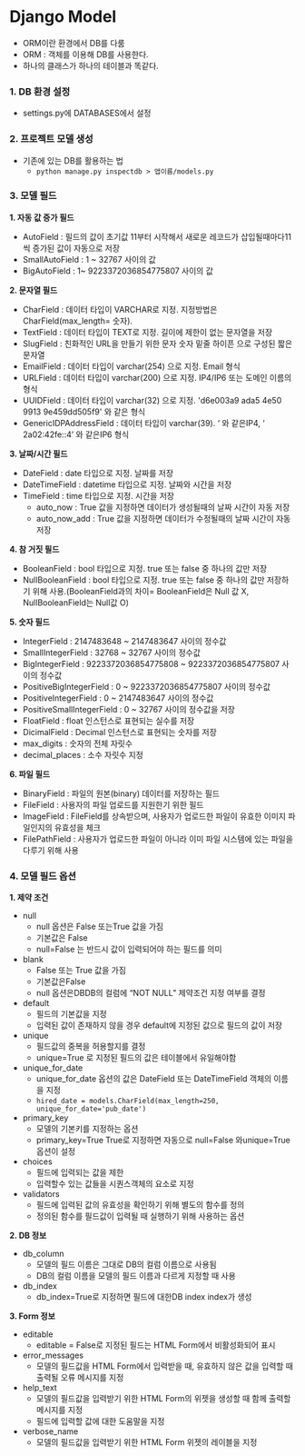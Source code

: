 # Django Model

* ORM이란 환경에서 DB를 다룸
* ORM : 객체를 이용해 DB를 사용한다.
* 하나의 클래스가 하나의 테이블과 똑같다.

### 1. DB 환경 설정
* settings.py에 DATABASES에서 설정

### 2. 프로젝트 모델 생성
* 기존에 있는 DB를 활용하는 법
    * `python manage.py inspectdb > 앱이름/models.py`

### 3. 모델 필드

**1. 자동 값 증가 필드**
* AutoField : 필드의 값이 초기값 11부터 시작해서 새로운 레코드가 삽입될때마다11씩 증가된 값이 자동으로 저장
* SmallAutoField : 1 ~ 32767 사이의 값
* BigAutoField : 1~ 9223372036854775807 사이의 값

**2. 문자열 필드**
* CharField : 데이터 타입이 VARCHAR로 지정. 지정방법은CharField(max_length= 숫자).
* TextField : 데이터 타입이 TEXT로 지정. 길이에 제한이 없는 문자열을 저장
* SlugField : 친화적인 URL을 만들기 위한 문자 숫자 밑줄 하이픈 으로 구성된 짧은 문자열
* EmailField : 데이터 타입이 varchar(254) 으로 지정. Email 형식
* URLField : 데이터 타입이 varchar(200) 으로 지정. IP4/IP6 또는 도메인 이름의 형식
* UUIDField : 데이터 타입이 varchar(32) 으로 지정. 'd6e003a9 ada5 4e50 9913 9e459dd505f9' 와 같은 형식
* GenericIDPAddressField : 데이터 타입이 varchar(39). ‘ 와 같은IP4, ‘ 2a02:42fe::4’ 와 같은IP6 형식

**3. 날짜/시간 필드**
* DateField : date 타입으로 지정. 날짜를 저장
* DateTimeField : datetime 타입으로 지정. 날짜와 시간을 저장
* TimeField : time 타입으로 지정. 시간을 저장
    * auto_now : True 값을 지정하면 데이터가 생성될때의 날짜 시간이 자동 저장
    * auto_now_add : True 값을 지정하면 데이터가 수정될때의 날짜 시간이 자동 저장

**4. 참 거짓 필드**
* BooleanField : bool 타입으로 지정. true 또는 false 중 하나의 값만 저장
* NullBooleanField : bool 타입으로 지정. true 또는 false 중 하나의 값만 저장하기 위해 사용.(BooleanField과의 차이= BooleanField은 Null 값 X, NullBooleanField는 Null값 O)

**5. 숫자 필드**
* IntegerField : 2147483648 ~ 2147483647 사이의 정수값
* SmallIntegerField : 32768 ~ 32767 사이의 정수값
* BigIntegerField : 9223372036854775808 ~ 9223372036854775807 사이의 정수값
* PositiveBigIntegerField : 0 ~ 9223372036854775807 사이의 정수값
* PositiveIntegerField : 0 ~ 2147483647 사이의 정수값
* PositiveSmallIntegerField : 0 ~ 32767 사이의 정수값을 저장
* FloatField : float 인스턴스로 표현되는 실수를 저장
* DicimalField : Decimal 인스턴스로 표현되는 숫자를 저장
* max_digits : 숫자의 전체 자릿수
* decimal_places : 소수 자릿수 지정

**6. 파일 필드**
* BinaryField : 파일의 원본(binary) 데이터를 저장하는 필드
* FileField : 사용자의 파일 업로드를 지원한기 위한 필드
* ImageField : FileField를 상속받으며, 사용자가 업로드한 파일이 유효한 이미지 파일인지의 유효성을 체크
* FilePathField : 사용자가 업로드한 파일이 아니라 이미 파일 시스템에 있는 파일을 다루기 위해 사용


### 4. 모델 필드 옵션

**1. 제약 조건**
* null
    * null 옵션은 False 또는True 값을 가짐
    * 기본값은 False
    * null=False 는 반드시 값이 입력되어야 하는 필드를 의미
* blank
    * False 또는 True 값을 가짐
    * 기본값은False
    * null 옵션은DBDB의 컬럼에 “NOT NULL” 제약조건 지정 여부를 결정
* default
    * 필드의 기본값을 지정
    * 입력된 값이 존재하지 않을 경우 default에 지정된 값으로 필드의 값이 저장
* unique
    * 필드값의 중복을 허용할지를 결정
    * unique=True 로 지정된 필드의 값은 테이블에서 유일해야함
* unique_for_date
    * unique_for_date 옵션의 값은 DateField 또는 DateTimeField 객체의 이름을 지정
    * `hired_date = models.CharField(max_length=250, unique_for_date='pub_date')`
* primary_key
    * 모델의 기본키를 지정하는 옵션
    * primary_key=True True로 지정하면 자동으로 null=False 와unique=True 옵션이 설정
* choices
    * 필드에 입력되는 값을 제한
    * 입력할수 있는 값들을 시퀀스객체의 요소로 지정
* validators
    * 필드에 입력된 값의 유효성을 확인하기 위해 별도의 함수를 정의
    * 정의된 함수를 필드값이 입력될 때 실행하기 위해 사용하는 옵션

**2. DB 정보**
* db_column
    * 모델의 필드 이름은 그대로 DB의 컬럼 이름으로 사용됨
    * DB의 컬럼 이름을 모델의 필드 이름과 다르게 지정할 때 사용
* db_index
    * db_index=True로 지정하면 필드에 대한DB index index가 생성

**3. Form 정보**
* editable
    * editable = False로 지정된 필드는 HTML Form에서 비활성화되어 표시
* error_messages
    * 모델의 필드값을 HTML Form에서 입력받을 때, 유효하지 않은 값을 입력할 때 출력될 오류 메시지를 지정
* help_text
    * 모델의 필드값을 입력받기 위한 HTML Form의 위젯을 생성할 때 함께 출력할 메시지를 지정
    * 필드에 입력할 값에 대한 도움말을 지정
* verbose_name
    * 모델의 필드값을 입력받기 위한 HTML Form 위젯의 레이블을 지정
